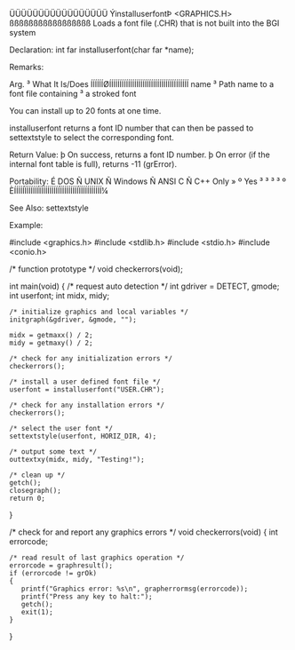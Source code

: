  ÜÜÜÜÜÜÜÜÜÜÜÜÜÜÜÜÜ
 ÝinstalluserfontÞ               <GRAPHICS.H>
 ßßßßßßßßßßßßßßßßß
 Loads a font file (.CHR) that is not built into the BGI system

 Declaration:  int far installuserfont(char far *name);

 Remarks:

  Arg. ³ What It Is/Does
 ÍÍÍÍÍÍØÍÍÍÍÍÍÍÍÍÍÍÍÍÍÍÍÍÍÍÍÍÍÍÍÍÍÍÍÍÍÍÍÍÍÍÍÍÍ
  name ³ Path name to a font file containing
       ³ a stroked font

You can install up to 20 fonts at one time.

installuserfont returns a font ID number that can then be passed to
settextstyle to select the corresponding font.

 Return Value:
  þ On success, returns a font ID number.
  þ On error (if the internal font table is
    full), returns -11 (grError).

 Portability:
 É DOS Ñ UNIX Ñ Windows Ñ ANSI C Ñ C++ Only »
 º Yes ³      ³         ³        ³          º
 ÈÍÍÍÍÍÏÍÍÍÍÍÍÏÍÍÍÍÍÍÍÍÍÏÍÍÍÍÍÍÍÍÏÍÍÍÍÍÍÍÍÍÍ¼

 See Also:
  settextstyle

 Example:

 #include <graphics.h>
 #include <stdlib.h>
 #include <stdio.h>
 #include <conio.h>

 /* function prototype */
 void checkerrors(void);

 int main(void)
 {
    /* request auto detection */
    int gdriver = DETECT, gmode;
    int userfont;
    int midx, midy;

    /* initialize graphics and local variables */
    initgraph(&gdriver, &gmode, "");

    midx = getmaxx() / 2;
    midy = getmaxy() / 2;

    /* check for any initialization errors */
    checkerrors();

    /* install a user defined font file */
    userfont = installuserfont("USER.CHR");

    /* check for any installation errors */
    checkerrors();

    /* select the user font */
    settextstyle(userfont, HORIZ_DIR, 4);

    /* output some text */
    outtextxy(midx, midy, "Testing!");

    /* clean up */
    getch();
    closegraph();
    return 0;
 }

 /* check for and report any graphics errors */
 void checkerrors(void)
 {
    int errorcode;

    /* read result of last graphics operation */
    errorcode = graphresult();
    if (errorcode != grOk)
    {
       printf("Graphics error: %s\n", grapherrormsg(errorcode));
       printf("Press any key to halt:");
       getch();
       exit(1);
    }
  }

